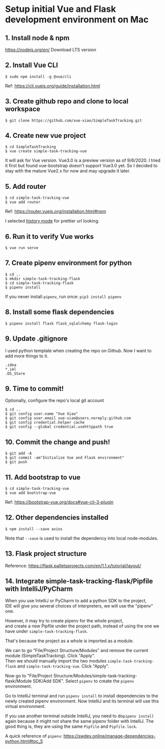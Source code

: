 # Setup initial Vue and Flask development environment on Mac

## 1. Install node & npm 
https://nodejs.org/en/ 
Download LTS version 

## 2. Install Vue CLI 

```
$ sudo npm install -g @vue/cli
```
 
Ref: https://cli.vuejs.org/guide/installation.html 

## 3. Create github repo and clone to local workspace

```
$ git clone https://github.com/xue-xiao/SimpleTaskTracking.git
```

## 4. Create new vue project

```
$ cd SimpleTaskTracking
$ vue create simple-task-tracking-vue 
```

It will ask for Vue version. 
Vue3.0 is a preview version as of 9/6/2020.
I tried it first but found vue-bootstrap doesn't support Vue3.0 yet. 
So I decided to stay with the mature Vue2.x for now and may upgrade it later.  

## 5. Add router

```
$ cd simple-task-tracking-vue
$ vue add router 
```

Ref: https://router.vuejs.org/installation.html#npm 

I selected [history mode](https://router.vuejs.org/guide/essentials/history-mode.html) for prettier url looking.

## 6. Run it to verify Vue works 

```
$ vue run serve 
```
## 7. Create pipenv environment for python

```
$ cd ..
$ mkdir simple-task-tracking-flask 
$ cd simple-task-tracking-flask 
$ pipenv install 
```

If you never install `pipenv`, run once: `pip3 install pipenv` 

## 8. Install some flask dependencies 
 
```
$ pipenv install flask flask_sqlalchemy flask-login 
```

## 9. Update .gitignore

I used python template when creating the repo on Github.
Now I want to add more things to it.

```
.idea
*.iml
.DS_Store 
```

## 9. Time to commit! 

Optionally, configure the repo's local git account

```
$ cd ..
$ git config user.name "Xue Xiao"
$ git config user.email xue-xiao@users.noreply.github.com
$ git config credential.helper cache
$ git config --global credential.usehttppath true
```

## 10. Commit the change and push!

```
$ git add -A
$ git commit -am"Initialize Vue and Flask environment"
$ git push
```

## 11. Add bootstrap to vue

```
$ cd simple-task-tracking-vue
$ vue add bootstrap-vue
```
Ref: https://bootstrap-vue.org/docs#vue-cli-3-plugin

## 12. Other dependencies installed

```
$ npm install --save axios

```

Note that `--save` is used to install the dependency into local node-modules.

## 13. Flask project structure

Reference: 
https://flask.palletsprojects.com/en/1.1.x/tutorial/layout/

## 14. Integrate simple-task-tracking-flask/Pipfile with IntelliJ/PyCharm

When you use IntelliJ or PyCharm to add a python SDK to the project,   
IDE will give you several choices of interpreters, we will use the "pipenv" one.

However, it may try to create pipenv for the whole project,   
and create a new Pipfile under the project path, instead of using the one we have under `simple-task-tracking-flask`.

That's because the project as a whole is imported as a module.
   
We can to go "File/Project Structure/Modules" and remove the current module (SimpleTaskTracking).
Click "Apply".   
Then we should manually import the two modules `simple-task-tracking-flask` and `simple-task-tracking-vue`.
Click "Apply".  

Now go to "File/Project Structure/Modules/simple-task-tracking-flask/Module SDK/Add SDK".
Select `pipenv` to create the `pipenv` environment.   

Go to IntelliJ terminal and run `pipenv install` to install dependencies to the newly created pipenv environment. 
Now IntelliJ and its terminal will use this virtual environment. 

If you use another terminal outside IntelliJ, you need to do`pipenv install` again 
because it might not share the same pipenv folder with IntelliJ. 
The good thing is, they are using the same `Pipfile` and `Pipfile.lock`. 

A quick reference of `pipenv`: https://swdev.online/manage-dependencies-python.html#toc_5
